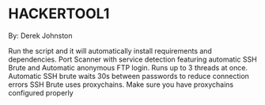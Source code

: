 # HACKERTOOL1
By: Derek Johnston

Run the script and it will automatically install requirements and dependencies. Port Scanner with service detection featuring automatic SSH Brute and Automatic anonymous FTP login.
Runs up to 3 threads at once.
Automatic SSH brute waits 30s between passwords to reduce connection errors
SSH Brute uses proxychains. Make sure you have proxychains configured properly




